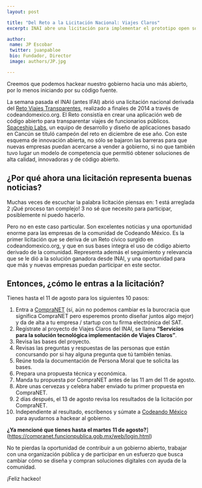 ```yaml
---
layout: post

title: "Del Reto a la Licitación Nacional: Viajes Claros"
excerpt: INAI abre una licitación para implementar el prototipo open source

author: 
 name: JP Escobar
 twitter: juanpabloe
 bio: Fundador, Director
 image: authors/JP.jpg

---
```


Creemos que podemos hackear nuestro gobierno hacia uno más abierto, por lo menos iniciando por su código fuente. 

La semana pasada el INAI (antes IFAI) abrió una licitación nacional derivada del [Reto Viajes Transparentes](http://ifai.codeandomexico.org/organizaciones/21/retos/96-reto-viajes-transparentes), realizado a finales de 2014 a través de codeandomexico.org. El Reto consistía en  crear una aplicación web de código abierto para transparentar viajes de funcionarios públicos. [Spaceship Labs](http://spaceshiplabs.com/), un equipo de desarrollo y diseño de aplicaciones basado en Cancún se tituló campeón del reto en diciembre de ese año.  Con este esquema de innovación abierta, no sólo se bajaron las barreras para que nuevas empresas puedan acercarse a vender a gobierno, si no que también tuvo lugar un modelo de competencia que permitió obtener soluciones de alta calidad, innovadoras y de código abierto.

## ¿Por qué ahora una licitación representa buenas noticias?

Muchas veces de escuchar la palabra licitación piensas en: 1 está arreglada 2 ¡Qué proceso tan complejo! 3 no sé que necesito para participar, posiblemente ni puedo hacerlo.

Pero no en este caso particular. Son excelentes noticias y una oportunidad enorme para las empresas de la comunidad de Codeando México. Es la primer licitación que se deriva de un Reto cívico surgido en codeandomexico.org, y que en sus bases integra el uso de código abierto derivado de la comunidad. Representa además el seguimiento y relevancia que se le dió a la solución ganadora desde INAI, y una oportunidad para que más y nuevas empresas puedan participar en este sector.

## Entonces, ¿cómo le entras a la licitación?

Tienes hasta el 11 de agosto para los siguientes 10 pasos:

1. Entra a [CompraNET](https://compranet.funcionpublica.gob.mx/web/login.html) (sí, aún no podemos cambiar es la burocracia que significa CompraNET pero esperemos pronto diseñar juntos algo mejor) y da de alta a tu empresa / startup con tu firma electrónica del SAT.
2. Regístrate al proyecto de Viajes Claros del INAI, se llama **“Servicios para la solución tecnológica implementación de Viajes Claros”**.
3. Revisa las bases del proyecto.
4. Revisas las preguntas y respuestas de las personas que están concursando por si hay alguna pregunta que tú también tenías.
5. Reúne toda la documentación de Persona Moral que te solicita las bases.
6. Prepara una propuesta técnica y económica.
7. Manda tu propuesta por CompraNET antes de las 11 am del 11 de agosto.
8. Abre unas cervezas y celebra haber enviado tu primer propuesta en CompraNET.
9. 2 días después, el 13 de agosto revisa los resultados de la licitación por CompraNET.
10. Independiente al resultado, escríbenos y súmate a [Codeando México](https://slackformexico.herokuapp.com) para ayudarnos a hackear al gobierno.

**¿Ya mencioné que tienes hasta el martes 11 de agosto?**](https://compranet.funcionpublica.gob.mx/web/login.html)

No te pierdas la oportunidad de contribuir a un gobierno abierto, trabajar con una organización pública y de participar en un esfuerzo que busca cambiar cómo se diseña y compran soluciones digitales con ayuda de la comunidad.

¡Feliz hackeo!
